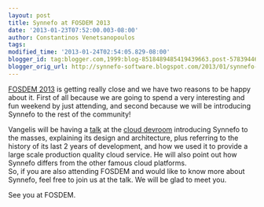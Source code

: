 ```yaml
---
layout: post
title: Synnefo at FOSDEM 2013
date: '2013-01-23T07:52:00.003-08:00'
author: Constantinos Venetsanopoulos
tags: 
modified_time: '2013-01-24T02:54:05.829-08:00'
blogger_id: tag:blogger.com,1999:blog-8518489485419439663.post-57839446920257776
blogger_orig_url: http://synnefo-software.blogspot.com/2013/01/synnefo-at-fosdem-2013.html
---
```


[FOSDEM 2013](https://fosdem.org/2013/) is getting really close and we have two reasons to be happy about it. First of all because we are going to spend a very interesting and fun weekend by just attending, and second because we will be introducing Synnefo to the rest of the community!<!--break-->

Vangelis will be having a [talk](https://fosdem.org/2013/schedule/event/synnefo/) at the [cloud devroom](https://fosdem.org/2013/schedule/track/cloud/) introducing Synnefo to the masses, explaining its design and architecture, plus referring to the history of its last 2 years of development, and how we used it to provide a large scale production quality cloud service. He will also point out how Synnefo differs from the other famous cloud platforms.  
So, if you are also attending FOSDEM and would like to know more about Synnefo, feel free to join us at the talk. We will be glad to meet you. 

See you at FOSDEM.